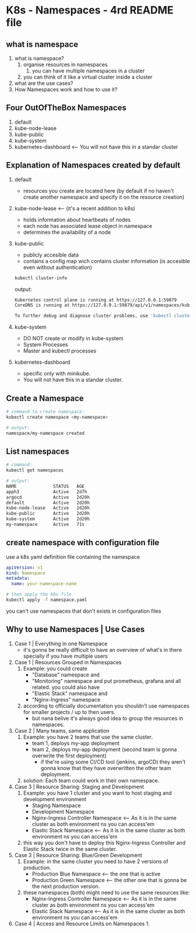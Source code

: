 # K8s - Namespaces - 4rd README file

## what is namespace

1. what is namespace?
    1. organise resources in namespaces
        1. you can have multiple namespaces in a cluster
    1. you can think of it like a virtual cluster inside  a cluster
1. what are the use cases?
1. How Namespaces work and how to use it?

## Four OutOfTheBox Namespaces

1. default
1. kube-node-lease
1. kube-public
1. kube-system
1. kubernetes-dashboard <-- You will not have this in a standar cluster

## Explanation of Namespaces created by default

1. default
    - resources you create are located here (by default if no haven't create another namespace and specify it on the resource creation)
1. kube-node-lease <-- (it's a recent addition to k8s)
    - holds information about heartbeats of nodes
    - each node has associated lease object in namespace
    - determines the availability of a node
1. kube-public
    - publicly accesible data
    - contains a config map wich contains cluster information (is accesible even without authentication)

    ```sh
    kubectl cluster-info
    ```

    output:

    ```sh
    Kubernetes control plane is running at https://127.0.0.1:59879
    CoreDNS is running at https://127.0.0.1:59879/api/v1/namespaces/kube-system/services/kube-dns:dns/proxy

    To further debug and diagnose cluster problems, use 'kubectl cluster-info dump'.
    ```

1. kube-system
    - DO NOT create or modify in kube-system
    - System Processes
    - Master and kubectl processes
1. kubernetes-dashboard
    - specific only with minikube.
    - You will not have this in a standar cluster.

## Create a Namespace

```sh
# command to create namespace:
kubectl create namespace <my-namespace>
```

```sh
# output:
namespace/my-namespace created
```

## List namespaces

```sh
# command:
kubectl get namespaces
```

```sh
# output:
NAME              STATUS   AGE
apph3             Active   2d7h
argocd            Active   2d20h
default           Active   2d20h
kube-node-lease   Active   2d20h
kube-public       Active   2d20h
kube-system       Active   2d20h
my-namespace      Active   71s
```

## create namespace with configuration file

use a k8s yaml definition file containing the namespace

```yaml
apiVersion: v1
kind: Namespace
metadata:
  name: your-namespace-name
```

```sh
# then apply the k8s file
kubectl apply -f namespace.yaml
```

you can't use namespaces that don't exists in configuration files

## Why to use Namespaces | Use Cases

1. Case 1 | Everything in one Namespace
    - it's gonna be really difficult to have an overview of what's in there specially if you have multiple users
1. Case 1 | Resources Grouped in Namespaces
    1. Example: you could create
        - "Database" namespace and
        - "Monitoring" namespace and put prometheus, grafana and all related. you could also have
        - "Elastic Stack" namespace and
        - "Nginx-Ingress" namespace
    1. according to officially documentation you shouldn't use namespaces for smaller projects / up to then users.
        - but nana belive it's always good idea to group the resources in namespaces.
1. Case 2 | Many teams, same application
    1. Example: you have 2 teams that use the same cluster.
        - team 1, deploys my-app deployment
        - team 2, deploys my-app deployment (second team is gonna overwrite the first deployment)
            - if the're using some CI/CD tool (jenkins, argoCD) they aren't gonna know that they have overwritten the other team deployment.
    1. solution: Each team could work in their own namespace.
1. Case 3 | Resource Sharing: Staging and Development
    1. Example: you have 1 cluster and you want to host staging and development environment
        - Staging Namespace
        - Development Namespace
        - Nginx-Ingress Controller Namespace <-- As it is in the same cluster as both environment ns you can access'em
        - Elastic Stack Namespace <-- As it is in the same cluster as both environment ns you can access'em
    1. this way you don't have to deploy this Nginx-Ingress Controller and Elastic Stack twice in the same cluster.
1. Case 3 | Resource Sharing: Blue/Green Development
    1. Example: in the same cluster you need to have 2 versions of production.
        - Production Blue Namespace <-- the one that is active
        - Production Green Namespace <-- the other one that is gonna be the next production version.
    1. these namespaces (both) might need to use the same resources like:
        - Nginx-Ingress Controller Namespace <-- As it is in the same cluster as both environment ns you can access'em
        - Elastic Stack Namespace <-- As it is in the same cluster as both environment ns you can access'em
1. Case 4 | Access and Resource Limits on Namespaces
    1.  
